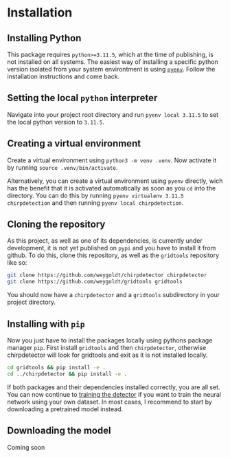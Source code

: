 # Installation

## Installing Python

This package requires `python>=3.11.5`, which at the time of publishing, is not
installed on all systems. The easiest way of installing a specific python
version isolated from your system environtment is using [`pyenv`](). Follow the
installation instructions and come back.

## Setting the local `python` interpreter

Navigate into your project root directory and run `pyenv local 3.11.5` to set
the local python version to `3.11.5`.

## Creating a virtual environment

Create a virtual environment using `python3 -m venv .venv`. Now activate it by
running `source .venv/bin/activate`.

Alternatively, you can create a virtual environment using `pyenv` directly,
wich has the benefit that it is activated automatically as soon as you `cd`
into the directory. You can do this by running `pyenv virtualenv 3.11.5
chirpdetection` and then running `pyenv local chirpdetection`.

## Cloning the repository

As this project, as well as one of its dependencies, is currently under
development, it is not yet published on `pypi` and you have to install it
from github. To do this, clone this repository, as well as the `gridtools`
repository like so:

```bash
git clone https://github.com/weygoldt/chirpdetector chirpdetector
git clone https://github.com/weygoldt/gridtools gridtools
```

You should now have a `chirpdetector` and a `gridtools` subdirectory in your
project directory.

## Installing with `pip`

Now you just have to install the packages locally using pythons package manager
`pip`. First install `gridtools` and then `chirpdetector`, otherwise
chirpdetector will look for gridtools and exit as it is not installed locally.

```bash
cd gridtools && pip install -e .
cd ../chirpdetector && pip install -e .
```

If both packages and their dependencies installed correctly, you are all set.
You can now continue to [training the detector](training.md) if you want to
train the neural network using your own dataset. In most cases, I recommend to
start by downloading a pretrained model instead.

## Downloading the model

Coming soon
